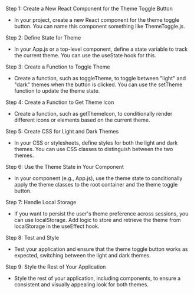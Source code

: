 Step 1: Create a New React Component for the Theme Toggle Button

- In your project, create a new React component for the theme
toggle button. You can name this component something
like ThemeToggle.js.

Step 2: Define State for Theme

- In your App.js or a top-level component, define a state variable
to track the current theme. You can use the useState hook for this.

Step 3: Create a Function to Toggle Theme

- Create a function, such as toggleTheme, to toggle between
"light" and "dark" themes when the button is clicked.
You can use the setTheme function to update the theme state.

Step 4: Create a Function to Get Theme Icon

- Create a function, such as getThemeIcon, to conditionally 
render different icons or elements based on the current theme.

Step 5: Create CSS for Light and Dark Themes

- In your CSS or stylesheets, define styles for both the light
and dark themes. You can use CSS classes to distinguish
between the two themes.

Step 6: Use the Theme State in Your Component
- In your component (e.g., App.js), use the theme state to
conditionally apply the theme classes to the root container
and the theme toggle button.

Step 7: Handle Local Storage

- If you want to persist the user's theme preference across
sessions, you can use localStorage. Add logic to store and 
retrieve the theme from localStorage in the useEffect hook.

Step 8: Test and Style

- Test your application and ensure that the theme toggle button
works as expected, switching between the light and dark themes.

Step 9: Style the Rest of Your Application

- Style the rest of your application, including components,
to ensure a consistent and visually appealing look for both themes.

